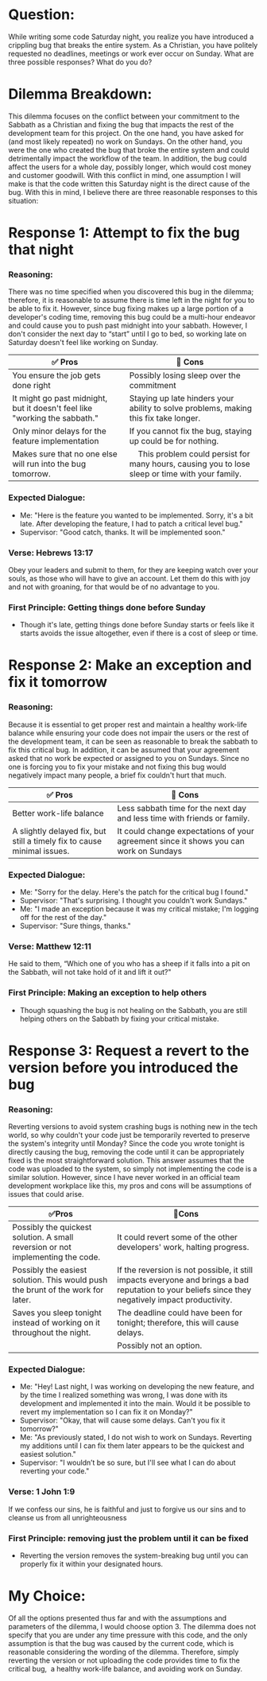 # Question:
While writing some code Saturday night, you realize you have introduced a crippling bug that breaks the entire system. As a Christian, you have politely requested no deadlines, meetings or work ever occur on Sunday. What are three possible responses? What do you do?

# Dilemma Breakdown:
This dilemma focuses on the conflict between your commitment to the Sabbath as a Christian and fixing the bug that impacts the rest of the development team for this project. On the one hand, you have asked for (and most likely repeated) no work on Sundays. On the other hand, you were the one who created the bug that broke the entire system and could detrimentally impact the workflow of the team. In addition, the bug could affect the users for a whole day, possibly longer, which would cost money and customer goodwill. With this conflict in mind, one assumption I will make is that the code written this Saturday night is the direct cause of the bug. With this in mind, I believe there are three reasonable responses to this situation:

# Response 1: Attempt to fix the bug that night
### Reasoning:
There was no time specified when you discovered this bug in the dilemma; therefore, it is reasonable to assume there is time left in the night for you to be able to fix it. However, since bug fixing makes up a large portion of a developer's coding time, removing this bug could be a multi-hour endeavor and could cause you to push past midnight into your sabbath. However, I don't consider the next day to “start” until I go to bed, so working late on Saturday doesn't feel like working on Sunday.

| ✅ Pros  | 🚫 Cons  |
| -------- | --------- |
| You ensure the job gets done right | Possibly losing sleep over the commitment  |
| It might go past midnight, but it doesn't feel like "working the sabbath." | Staying up late hinders your ability to solve problems, making this fix take longer. |
| Only minor delays for the feature implementation | If you cannot fix the bug, staying up could be for nothing. |
| Makes sure that no one else will run into the bug tomorrow. |    This problem could persist for many hours, causing you to lose sleep or time with your family. |
### Expected Dialogue:
- Me: "Here is the feature you wanted to be implemented. Sorry, it's a bit late. After developing the feature, I had to patch a critical level bug."
- Supervisor: "Good catch, thanks. It will be implemented soon."
### Verse: Hebrews 13:17
Obey your leaders and submit to them, for they are keeping watch over your souls, as those who will have to give an account. Let them do this with joy and not with groaning, for that would be of no advantage to you.
### First Principle: Getting things done before Sunday
- Though it's late, getting things done before Sunday starts or feels like it starts avoids the issue altogether, even if there is a cost of sleep or time.

# Response 2: Make an exception and fix it tomorrow
### Reasoning:
Because it is essential to get proper rest and maintain a healthy work-life balance while ensuring your code does not impair the users or the rest of the development team, it can be seen as reasonable to break the sabbath to fix this critical bug. In addition, it can be assumed that your agreement asked that no work be expected or assigned to you on Sundays. Since no one is forcing you to fix your mistake and not fixing this bug would negatively impact many people, a brief fix couldn't hurt that much.

| ✅ Pros  | 🚫 Cons  |
| -------- | --------- |
| Better work-life balance | Less sabbath time for the next day and less time with friends or family. |
| A slightly delayed fix, but still a timely fix to cause minimal issues. | It could change expectations of your agreement since it shows you can work on Sundays |
### Expected Dialogue:
- Me: "Sorry for the delay. Here's the patch for the critical bug I found."
- Supervisor: "That's surprising. I thought you couldn't work Sundays."
- Me: "I made an exception because it was my critical mistake; I'm logging off for the rest of the day."
- Supervisor: "Sure things, thanks."
### Verse: Matthew 12:11
He said to them, “Which one of you who has a sheep if it falls into a pit on the Sabbath, will not take hold of it and lift it out?"
### First Principle: Making an exception to help others
- Though squashing the bug is not healing on the Sabbath, you are still helping others on the Sabbath by fixing your critical mistake.

# Response 3: Request a revert to the version before you introduced the bug
### Reasoning:
Reverting versions to avoid system crashing bugs is nothing new in the tech world, so why couldn't your code just be temporarily reverted to preserve the system's integrity until Monday? Since the code you wrote tonight is directly causing the bug, removing the code until it can be appropriately fixed is the most straightforward solution. This answer assumes that the code was uploaded to the system, so simply not implementing the code is a similar solution. However, since I have never worked in an official team development workplace like this, my pros and cons will be assumptions of issues that could arise.

| ✅Pros | 🚫Cons |
| ------ | ------- |
| Possibly the quickest solution. A small reversion or not implementing the code.      |    It could revert some of the other developers' work, halting progress.                                        |
|     Possibly the easiest solution. This would push the brunt of the work for later.      | If the reversion is not possible, it still impacts everyone and brings a bad reputation to your beliefs since they negatively impact productivity. |
| Saves you sleep tonight instead of working on it throughout the night. | The deadline could have been for tonight; therefore, this will cause delays.|
|              | Possibly not an option.           |
### Expected Dialogue:
- Me: "Hey! Last night, I was working on developing the new feature, and by the time I realized something was wrong, I was done with its development and implemented it into the main. Would it be possible to revert my implementation so I can fix it on Monday?"
- Supervisor: "Okay, that will cause some delays. Can't you fix it tomorrow?"
- Me: "As previously stated, I do not wish to work on Sundays. Reverting my additions until I can fix them later appears to be the quickest and easiest solution."
- Supervisor: "I wouldn’t be so sure, but I'll see what I can do about reverting your code."
### Verse: 1 John 1:9
If we confess our sins, he is faithful and just to forgive us our sins and to cleanse us from all unrighteousness
### First Principle: removing just the problem until it can be fixed
- Reverting the version removes the system-breaking bug until you can properly fix it within your designated hours.

# My Choice:
Of all the options presented thus far and with the assumptions and parameters of the dilemma, I would choose option 3. The dilemma does not specify that you are under any time pressure with this code, and the only assumption is that the bug was caused by the current code, which is reasonable considering the wording of the dilemma. Therefore, simply reverting the version or not uploading the code provides time to fix the critical bug,  a healthy work-life balance, and avoiding work on Sunday.
